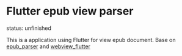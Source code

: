
# Flutter epub view parser

status: unfinished

This is a application using Flutter for view epub document. Base on [epub_parser](https://pub.dev/packages/epub_parser "epub_parser") and [webview_flutter](https://pub.dev/packages/webview_flutter "webview_flutter")